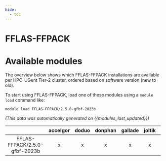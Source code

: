 ```yaml
---
hide:
  - toc
---
```


FFLAS-FFPACK
============

# Available modules


The overview below shows which FFLAS-FFPACK installations are available per HPC-UGent Tier-2 cluster, ordered based on software version (new to old).

To start using FFLAS-FFPACK, load one of these modules using a `module load` command like:

```shell
module load FFLAS-FFPACK/2.5.0-gfbf-2023b
```

*(This data was automatically generated on {{modules_last_updated}})*

| |accelgor|doduo|donphan|gallade|joltik|litleo|shinx|
| :---: | :---: | :---: | :---: | :---: | :---: | :---: | :---: |
|FFLAS-FFPACK/2.5.0-gfbf-2023b|x|x|x|x|x|x|x|
